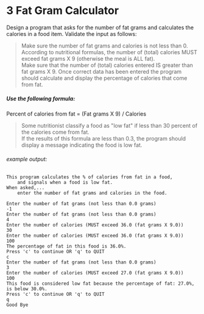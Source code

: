 # 3 Fat Gram Calculator
Design a program that asks for the number of fat grams and calculates the calories in a food item.  Validate the input as follows:

> Make sure the number of fat grams and calories is not less than 0.
According to nutritional formulas, the number of (total) 
calories MUST exceed fat grams X 9 (otherwise the meal is ALL fat).  
Make sure that the number of (total) calories entered IS greater than fat grams X 9.
Once correct data has been entered the program should calculate and display 
the percentage of calories that come from fat.

##### Use the following formula:
Percent of calories from fat = (Fat grams X 9) / Calories
> Some nutritionist classify a food as "low fat" if less than 30 percent of the calories come from fat.  
If the results of this formula are less than 0.3, 
the program should display a message indicating the food is low fat.

###### example output:
```
This program calculates the % of calories from fat in a food,
    and signals when a food is low fat.
When asked,...
    enter the number of fat grams and calories in the food.

Enter the number of fat grams (not less than 0.0 grams)
-1
Enter the number of fat grams (not less than 0.0 grams)
4
Enter the number of calories (MUST exceed 36.0 (fat grams X 9.0))
30
Enter the number of calories (MUST exceed 36.0 (fat grams X 9.0))
100
The percentage of fat in this food is 36.0%.
Press 'c' to continue OR 'q' to QUIT
c
Enter the number of fat grams (not less than 0.0 grams)
3
Enter the number of calories (MUST exceed 27.0 (fat grams X 9.0))
100
This food is considered low fat because the percentage of fat: 27.0%, is below 30.0%.
Press 'c' to continue OR 'q' to QUIT
q
Good Bye
```
 
